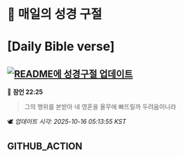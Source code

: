 # 🙏 매일의 성경 구절
# [Daily Bible verse]
## [![README에 성경구절 업데이트](https://github.com/DONGSUKA/first_test/actions/workflows/update-readme-bible.yml/badge.svg)](https://github.com/DONGSUKA/first_test/actions/workflows/update-readme-bible.yml)
<!-- START_BIBLE_VERSE -->
📖 **잠언 22:25**
> 그의 행위를 본받아 네 영혼을 올무에 빠뜨릴까 두려움이니라

🕊️ _업데이트 시각: 2025-10-16 05:13:55 KST_
  <!-- END_BIBLE_VERSE -->
## GITHUB_ACTION
